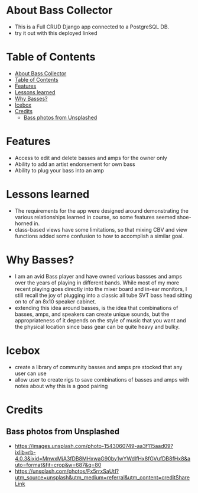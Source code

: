 # About Bass Collector
- This is a Full CRUD Django app connected to a PostgreSQL DB.
- try it out with this deployed linked


# Table of Contents
- [About Bass Collector](#about-bass-collector)
- [Table of Contents](#table-of-contents)
- [Features](#features)
- [Lessons learned](#lessons-learned)
- [Why Basses?](#why-basses)
- [Icebox](#icebox)
- [Credits](#credits)
  - [Bass photos from Unsplashed](#bass-photos-from-unsplashed)


# Features
- Access to edit and delete basses and amps for the owner only
- Ability to add an artist endorsement for own bass
- Ability to plug your bass into an amp 

# Lessons learned
- The requirements for the app were designed around demonstrating the various relationships learned in course, so some features seemed shoe-horned in.
- class-based views have some limitations, so that mixing CBV and view functions added some confusion to how to accomplish a similar goal.


# Why Basses?
- I am an avid Bass player and have owned various bassses and amps over the years of playing in different bands.   While most of my more recent playing goes directly into the mixer board and in-ear monitors, I still recall the joy of plugging into a classic all tube SVT bass head sitting on to of an 8x10 speaker cabinet.
- extending this idea around basses, is the idea that combinations of basses, amps, and speakers can create unique sounds, but the appropriateness of it depends on the style of music that you want and the physical location since bass gear can be quite heavy and bulky.

# Icebox
  - create a library of community basses and amps pre stocked that any user can use
  - allow user to create rigs to save combinations of basses and amps with notes about why this is a good pairing
  
# Credits
  ## Bass photos from Unsplashed
  - https://images.unsplash.com/photo-1543060749-aa3f115aad09?ixlib=rb-4.0.3&ixid=MnwxMjA3fDB8MHxwaG90by1wYWdlfHx8fGVufDB8fHx8&auto=format&fit=crop&w=687&q=80
  - https://unsplash.com/photos/Fx5rrxSaUtI?utm_source=unsplash&utm_medium=referral&utm_content=creditShareLink